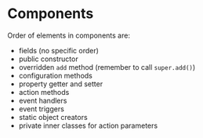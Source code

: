

# Components

Order of elements in components are:

* fields (no specific order)
* public constructor
* overridden `add` method (remember to call `super.add()`)
* configuration methods
* property getter and setter
* action methods
* event handlers
* event triggers
* static object creators
* private inner classes for action parameters